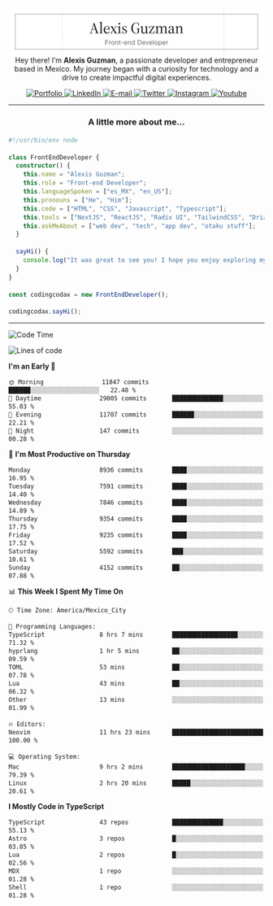 <img align='right' src="./Banner.png" width="" />
<p align='center'>Hey there! I’m <strong>Alexis Guzman</strong>, a passionate developer and entrepreneur based in Mexico. My journey began with a curiosity for technology and a drive to create impactful digital experiences.</p>

<div align='center'>
  <a href='https://www.codingcodax.dev' target='_blank'>
    <img alt='Portfolio' src='https://img.shields.io/badge/Portfolio-black?logo=vercel&style=flat-square'>
  </a>
  <a href='https://linkedin.com/in/codingcodax' target='_blank'>
    <img alt='LinkedIn' src='https://img.shields.io/badge/LinkedIn-black?logo=LinkedIn&style=flat-square'>
  </a>
  <a href='mailto:hello@codingcodax.com' target='_blank'>
    <img alt='E-mail' src='https://img.shields.io/badge/Email-black?logo=Gmail&style=flat-square'>
  </a>
  <a href='https://x.com/codingcodax' target='_blank'>
    <img alt='Twitter' src='https://img.shields.io/badge/X-black?logo=X&style=flat-square'>
  </a>
  <a href='https://www.instagram.com/codingcodax' target='_blank'>
    <img alt='Instagram' src='https://img.shields.io/badge/Instagram-black?logo=Instagram&style=flat-square'>
  </a>
  <a href='https://www.youtube.com/@codingcodax' target='_blank'>
    <img alt='Youtube' src='https://img.shields.io/badge/YouTube-black?logo=Youtube&style=flat-square'>
  </a>
</div>


---

<h3 align='center'>A little more about me...</h3>

```typescript
#!/usr/bin/env node

class FrontEndDeveloper {
  constructor() {
    this.name = "Alexis Guzman";
    this.role = "Front-end Developer";
    this.languageSpoken = ["es_MX", "en_US"];
    this.pronouns = ["He", "Him"];
    this.code = ["HTML", "CSS", "Javascript", "Typescript"];
    this.tools = ["NextJS", "ReactJS", "Radix UI", "TailwindCSS", "Drizzle", "tRPC"];
    this.askMeAbout = ["web dev", "tech", "app dev", "otaku stuff"];
  }

  sayHi() {
    console.log("It was great to see you! I hope you enjoy exploring my work.");
  }
}

const codingcodax = new FrontEndDeveloper();

codingcodax.sayHi();
```

---

<!--START_SECTION:waka-->
![Code Time](http://img.shields.io/badge/Code%20Time-3%2C990%20hrs%2059%20mins-blue)

![Lines of code](https://img.shields.io/badge/From%20Hello%20World%20I%27ve%20Written-9.9%20million%20lines%20of%20code-blue)

**I'm an Early 🐤** 

```text
🌞 Morning                11847 commits       ██████░░░░░░░░░░░░░░░░░░░   22.48 % 
🌆 Daytime                29005 commits       ██████████████░░░░░░░░░░░   55.03 % 
🌃 Evening                11707 commits       ██████░░░░░░░░░░░░░░░░░░░   22.21 % 
🌙 Night                  147 commits         ░░░░░░░░░░░░░░░░░░░░░░░░░   00.28 % 
```
📅 **I'm Most Productive on Thursday** 

```text
Monday                   8936 commits        ████░░░░░░░░░░░░░░░░░░░░░   16.95 % 
Tuesday                  7591 commits        ████░░░░░░░░░░░░░░░░░░░░░   14.40 % 
Wednesday                7846 commits        ████░░░░░░░░░░░░░░░░░░░░░   14.89 % 
Thursday                 9354 commits        ████░░░░░░░░░░░░░░░░░░░░░   17.75 % 
Friday                   9235 commits        ████░░░░░░░░░░░░░░░░░░░░░   17.52 % 
Saturday                 5592 commits        ███░░░░░░░░░░░░░░░░░░░░░░   10.61 % 
Sunday                   4152 commits        ██░░░░░░░░░░░░░░░░░░░░░░░   07.88 % 
```


📊 **This Week I Spent My Time On** 

```text
🕑︎ Time Zone: America/Mexico_City

💬 Programming Languages: 
TypeScript               8 hrs 7 mins        ██████████████████░░░░░░░   71.32 % 
hyprlang                 1 hr 5 mins         ██░░░░░░░░░░░░░░░░░░░░░░░   09.59 % 
TOML                     53 mins             ██░░░░░░░░░░░░░░░░░░░░░░░   07.78 % 
Lua                      43 mins             ██░░░░░░░░░░░░░░░░░░░░░░░   06.32 % 
Other                    13 mins             ░░░░░░░░░░░░░░░░░░░░░░░░░   01.99 % 

🔥 Editors: 
Neovim                   11 hrs 23 mins      █████████████████████████   100.00 % 

💻 Operating System: 
Mac                      9 hrs 2 mins        ████████████████████░░░░░   79.39 % 
Linux                    2 hrs 20 mins       █████░░░░░░░░░░░░░░░░░░░░   20.61 % 
```

**I Mostly Code in TypeScript** 

```text
TypeScript               43 repos            ██████████████░░░░░░░░░░░   55.13 % 
Astro                    3 repos             █░░░░░░░░░░░░░░░░░░░░░░░░   03.85 % 
Lua                      2 repos             █░░░░░░░░░░░░░░░░░░░░░░░░   02.56 % 
MDX                      1 repo              ░░░░░░░░░░░░░░░░░░░░░░░░░   01.28 % 
Shell                    1 repo              ░░░░░░░░░░░░░░░░░░░░░░░░░   01.28 % 
```




<!--END_SECTION:waka-->
